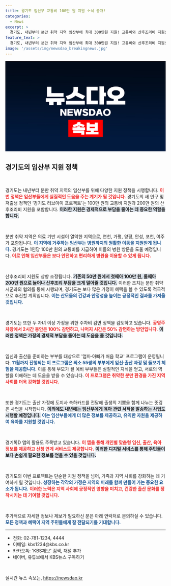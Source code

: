 ```yaml
---
title: 경기도 임산부 교통비 100만 원 지원 소식 공개!
categories:
  - News
excerpt: >
  경기도, 내년부터 분만 취약 지역 임산부에 최대 300만원 지원! 교통비와 산후조리비 지원으로 저출생 문제 해결에 나선다. 더 나아가 맞춤형 정보 서비스와 교육 프로그램으로 임신과 출산의 즐거움을 더할 계획!
feature_text: >
  경기도, 내년부터 분만 취약 지역 임산부에 최대 300만원 지원! 교통비와 산후조리비 지원으로 저출생 문제 해결에 나선다. 더 나아가 맞춤형 정보 서비스와 교육 프로그램으로 임신과 출산의 즐거움을 더할 계획!
image: '/assets/img/newsdao_breakingnews.jpg'
---
```


<p><img src="/assets/img/newsdao_breakingnews.jpg" alt="pcversion 속보" /></p>

<h2 data-ke-size="size26">경기도의 임산부 지원 정책</h2>

<p data-ke-size="size16">&nbsp;</p>

<p>경기도는 내년부터 분만 취약 지역의 임산부를 위해 다양한 지원 정책을 시행합니다. <b><span style="color: #ee2323;">이번 정책은 임산부들에게 실질적인 도움을 주는 계기가 될 것입니다.</span></b> 경기도의 새 인구 및 저출생 정책인 ‘경기도 러브아이 프로젝트’는 100만 원의 교통비 지원과 200만 원의 산후조리비 지원을 포함합니다. <b><span style="background-color: #21538527;">이러한 지원은 경제적으로 부담을 줄이는 데 중요한 역할을 합니다.</span></b></p>

<p data-ke-size="size16">&nbsp;</p>

<p>분만 취약 지역은 의료 기반 시설이 열악한 지역으로, 연천, 가평, 양평, 안성, 포천, 여주가 포함됩니다. <b><span style="color: #1a5490;">이 지역에 거주하는 임산부는 병원까지의 원활한 이동을 지원받게 됩니다.</span></b> 경기도는 1인당 100만 원의 교통비를 지급하여 이들의 병원 방문을 도울 예정입니다. <b><span style="color: #ee2323;">이로 인해 임산부들은 보다 안전하고 편리하게 병원을 이용할 수 있게 됩니다.</span></b></p>

<p data-ke-size="size16">&nbsp;</p>

<p>산후조리비 지원도 상향 조정됩니다. <b><span style="background-color: #21538527;">기존의 50만 원에서 첫째아 100만 원, 둘째아 200만 원으로 늘어나 산후조리 부담을 크게 덜어줄 것입니다.</span></b> 이러한 조치는 분만 취약 시군과의 협의를 통해 시행되며, 경기도는 보다 많은 가정이 혜택을 볼 수 있도록 적극적으로 추진할 계획입니다. <b><span style="color: #1a5490;">이는 산모들의 건강과 안정성을 높이는 긍정적인 결과를 가져올 것입니다.</span></b></p>

<p data-ke-size="size16">&nbsp;</p>

<p>경기도는 또한 두 자녀 이상 가정을 위한 주차비 감면 정책을 검토하고 있습니다. <b><span style="color: #ee2323;">공영주차장에서 2시간 동안은 100% 감면하고, 나머지 시간은 50% 감면하는 방안입니다.</span></b> <b><span style="background-color: #21538527;">이러한 정책은 가정의 경제적 부담을 줄이는 데 도움을 줄 것입니다.</span></b> </p>

<p data-ke-size="size16">&nbsp;</p>

<p>임신과 출산을 준비하는 부부를 대상으로 '엄마·아빠가 처음 학교' 프로그램이 운영됩니다. <b><span style="color: #1a5490;">11월까지 진행되는 이 프로그램은 최소 55쌍의 부부에게 임신·출산 과정 및 돌보기 체험을 제공합니다.</span></b> 이를 통해 부모가 될 예비 부부들은 실질적인 지식을 얻고, 서로의 역할을 이해하는 데 도움을 받을 수 있습니다. <b><span style="color: #ee2323;">이 프로그램은 취약한 분만 환경을 가진 지역 사회를 더욱 강화할 것입니다.</span></b></p>

<p data-ke-size="size16">&nbsp;</p>

<p>또한 경기도는 출산 가정에 도지사 축하카드를 전달해 출생의 기쁨을 함께 나누는 뜻깊은 사업을 시작합니다. <b><span style="background-color: #21538527;">이외에도 내년에는 임산부에게 육아 관련 서적을 발송하는 사업도 시행할 예정입니다.</span></b> <b><span style="color: #1a5490;">이는 임산부들에게 더 많은 정보를 제공하고, 유익한 자원을 제공하여 육아를 지원할 것입니다.</span></b></p>

<p data-ke-size="size16">&nbsp;</p>

<p>경기똑D 앱의 활용도 주목받고 있습니다. <b><span style="color: #ee2323;">이 앱을 통해 개인별 맞춤형 임신, 출산, 육아 정보를 제공하고 신청 연계 서비스도 제공합니다.</span></b> <b><span style="background-color: #21538527;">이러한 디지털 서비스를 통해 주민들이 보다 손쉽게 필요한 정보를 얻을 수 있을 것입니다.</span></b></p>

<p data-ke-size="size16">&nbsp;</p>

<p>경기도의 이번 프로젝트는 단순한 지원 정책을 넘어, 가족과 지역 사회를 강화하는 데 기여하게 될 것입니다. <b><span style="color: #1a5490;">성장하는 각각의 가정은 지역의 미래를 함께 만들어 가는 중요한 요소가 됩니다.</span></b> <b><span style="color: #ee2323;">이러한 노력은 지역 사회에 긍정적인 영향을 미치고, 건강한 출산 문화를 정착시키는 데 기여할 것입니다.</span></b></p>

<p data-ke-size="size16">&nbsp;</p>

<p>추가적으로 자세한 정보나 제보가 필요하신 분은 아래 연락처로 문의하실 수 있습니다. <b><span style="color: #1a5490;">모든 정책과 혜택이 지역 주민들에게 잘 전달되기를 기대합니다.</span></b></p>

<hr>

<ul>
<li>전화: 02-781-1234, 4444</li>
<li>이메일: kbs1234@kbs.co.kr</li>
<li>카카오톡: 'KBS제보' 검색, 채널 추가</li>
<li>네이버, 유튜브에서 KBS뉴스 구독하기</li>
</ul>

<p data-ke-size="size16">&nbsp;</p>
실시간 뉴스 속보는, <a href="https://newsdao.kr" rel="dofollow">https://newsdao.kr</a>


